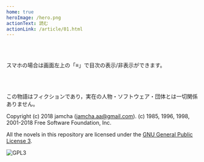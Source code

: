 ```yaml
---
home: true
heroImage: /hero.png
actionText: 読む
actionLink: /article/01.html
---
```


<br>
<br>

スマホの場合は画面左上の「≡」で目次の表示/非表示ができます。

<br>
<br>

この物語はフィクションであり，実在の人物・ソフトウェア・団体とは一切関係ありません。  

Copyright (c) 2018 jamcha (jamcha.aa@gmail.com). (c) 1985, 1996, 1998, 2001-2018 Free Software Foundation, Inc.

All the novels in this repository are licensed under the [GNU General Public License 3](https://www.gnu.org/licenses/gpl.html).

![GPL3](https://www.gnu.org/graphics/gplv3-88x31.png)

